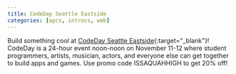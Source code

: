 ```yaml
---
title: CodeDay Seattle Eastside
categories: [apcs, introcs, web]
---
```

Build something cool at [CodeDay Seattle Eastside](https://codeday.org/seattle-eastside){:target="_blank"}! CodeDay is a 24-hour
event noon-noon on November 11-12 where student programmers, artists, musician, actors, and everyone else can get together to
build apps and games. Use promo code ISSAQUAHHIGH to get 20% off!
